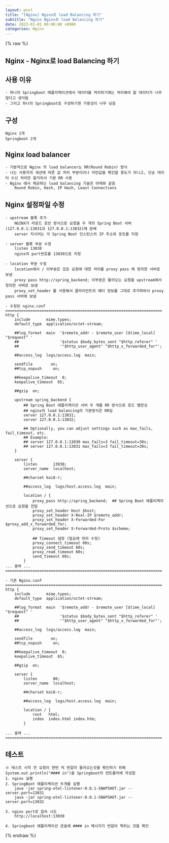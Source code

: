 ```yaml
---
layout: post
title: "[Nginx] Nginx로 load Balancing 하기"
subtitle: "Nginx Nginx로 load Balancing 하기"
date: 2023-01-01 00:00:00 +0900
categories: Nginx
---
```

{% raw %}
## Nginx - Nginx로 load Balancing 하기  
  
## 사용 이유  
	- 하나의 Springboot 애플리케이션에서 데이터를 처리하기에는 처리해야 할 데이터가 너무 많다고 생각됨  
	- 그리고 하나의 Springboot로 구성하기엔 가용성이 너무 낮음  
  
## 구성  
	Nginx 1개  
	Springboot 2개  
  
## Nginx load balancer  
	- 기본적으로 Nginx 의 load balancer는 RR(Round Robin) 방식  
	- 나는 사용자의 세션에 따른 값 처리 부분이이나 리턴값을 확인할 용도가 아니고, 단순 데이터 수신 처리만 할거라서 기본 RR 사용  
	- Nginx 에서 제공하는 load balancing 기술은 아래와 같음  
		Round Robin, Hash, IP Hash, Least Connections  
  
## Nginx 설정파일 수정  
	- upstream 블록 추가  
		NGINX가 라운드 로빈 방식으로 요청을 두 개의 Spring Boot 서버(127.0.0.1:13031과 127.0.0.1:13032)에 분배  
		server 지시어는 각 Spring Boot 인스턴스의 IP 주소와 포트를 지정  
  
	- server 블록 부분 수정  
		listen 13030  
		nginx의 port번호를 13030으로 지정  
  
	- location 부분 수정  
		location에서 / 이부분은 모든 요청에 대한 처리를 proxy pass 에 정의한 서버로 보냄  
		proxy pass http://spring_backend; 이부분은 들어오는 요청을 upstream에서 정의한 서버로 보냄  
		proxy_set_header 를 사용해서 클라이언트의 헤더 정보를 그대로 추가하여서 proxy pass 서버에 보냄  
  
	- 수정된 nginx.conf  
	=====================================================================  
	http {  
		include       mime.types;  
		default_type  application/octet-stream;  
  
		##log_format  main  '$remote_addr - $remote_user [$time_local] "$request" '  
		##                  '$status $body_bytes_sent "$http_referer" '  
		##                  '"$http_user_agent" "$http_x_forwarded_for"';  
  
		##access_log  logs/access.log  main;  
  
		sendfile        on;  
		##tcp_nopush     on;  
  
		##keepalive_timeout  0;  
		keepalive_timeout  65;  
  
		##gzip  on;  
  
		upstream spring_backend {  
			## Spring Boot 애플리케이션 서버 두 개를 RR 방식으로 로드 밸런싱  
			## nginx의 load balancing의 기본방식은 RR임  
			server 127.0.0.1:13031;  
			server 127.0.0.1:13032;  
  
			## Optionally, you can adjust settings such as max_fails, fail_timeout, etc.  
			## Example:  
			## server 127.0.0.1:13030 max_fails=3 fail_timeout=30s;  
			## server 127.0.0.1:13031 max_fails=3 fail_timeout=30s;  
		}  
  
		server {  
			listen       13030;  
			server_name  localhost;  
  
			##charset koi8-r;  
  
			##access_log  logs/host.access.log  main;  
  
			location / {  
				proxy_pass http://spring_backend;  ## Spring Boot 애플리케이션으로 요청을 전달  
				proxy_set_header Host $host;  
				proxy_set_header X-Real-IP $remote_addr;  
				proxy_set_header X-Forwarded-For $proxy_add_x_forwarded_for;  
				proxy_set_header X-Forwarded-Proto $scheme;  
  
				## Timeout 설정 (필요에 따라 수정)  
				proxy_connect_timeout 60s;  
				proxy_send_timeout 60s;  
				proxy_read_timeout 60s;  
				send_timeout 60s;  
			}  
	... 중략 ...  
	=====================================================================  
  
	- 기존 Nginx.conf  
	=====================================================================  
	http {  
		include       mime.types;  
		default_type  application/octet-stream;  
  
		##log_format  main  '$remote_addr - $remote_user [$time_local] "$request" '  
		##                  '$status $body_bytes_sent "$http_referer" '  
		##                  '"$http_user_agent" "$http_x_forwarded_for"';  
  
		##access_log  logs/access.log  main;  
  
		sendfile        on;  
		##tcp_nopush     on;  
  
		##keepalive_timeout  0;  
		keepalive_timeout  65;  
  
		##gzip  on;  
  
		server {  
			listen       80;  
			server_name  localhost;  
  
			##charset koi8-r;  
  
			##access_log  logs/host.access.log  main;  
  
			location / {  
				root   html;  
				index  index.html index.htm;  
			}  
  
	... 중략 ...  
	=====================================================================  
  
## 테스트  
	※ 테스트 시작 전 요청이 한번 씩 번갈아 들어오는것을 확인하기 위해 System.out.println("#### in")을 Springboot의 컨트롤러에 작성함  
	1. nginx 실행  
	2. SpringBoot 애플리케이션 두개를 실행  
		java -jar spring-otel-listener-0.0.1-SNAPSHOT.jar --server.port=13031  
		java -jar spring-otel-listener-0.0.1-SNAPSHOT.jar --server.port=13032  
  
	3. nginx port로 접속 시도  
		http://localhost:13030  
  
	4. Springboot 애플리케이션 콘솔에 #### in 메시지가 번갈아 찍히는 것을 확인  
  

{% endraw %}
